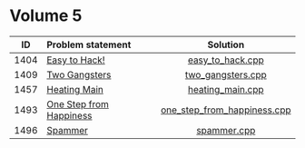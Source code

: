 # Volume 5

|  ID  |                              Problem statement                               |                           Solution                           |
|:----:|:-----------------------------------------------------------------------------|:------------------------------------------------------------:|
| 1404 | [Easy to Hack!](http://acm.timus.ru/problem.aspx?space=1&num=1404)           | [easy_to_hack.cpp](./easy_to_hack.cpp)                       |
| 1409 | [Two Gangsters](http://acm.timus.ru/problem.aspx?space=1&num=1409)           | [two_gangsters.cpp](./two_gangsters.cpp)                     |
| 1457 | [Heating Main](http://acm.timus.ru/problem.aspx?space=1&num=1457)            | [heating_main.cpp](./heating_main.cpp)                       |
| 1493 | [One Step from Happiness](http://acm.timus.ru/problem.aspx?space=1&num=1493) | [one_step_from_happiness.cpp](./one_step_from_happiness.cpp) |
| 1496 | [Spammer](http://acm.timus.ru/problem.aspx?space=1&num=1496)                 | [spammer.cpp](./spammer.cpp)                                 |
